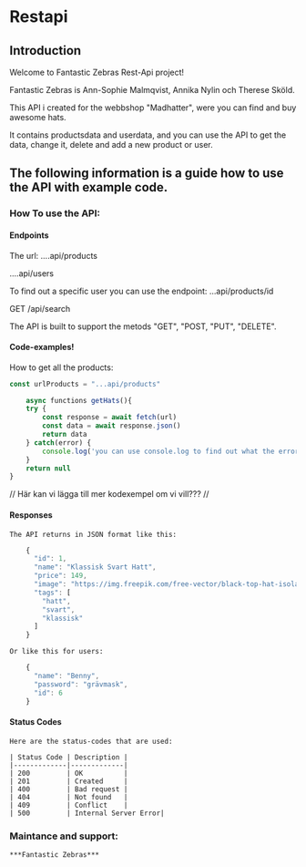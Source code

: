 # Restapi

## Introduction
Welcome to Fantastic Zebras Rest-Api project!

Fantastic Zebras is Ann-Sophie Malmqvist, Annika Nylin och Therese Sköld.

This API i created for the webbshop "Madhatter", were you can find and buy awesome hats.

It contains productsdata and userdata, and you can use the API to get the data, change it, delete and add a new product or user.
 
## The following information is a guide how to use the API with example code.

### How To use the API:

#### Endpoints
The url: 
....api/products

....api/users

To find out a specific user you can use the endpoint: 
...api/products/id

GET /api/search


The API is built to support the metods "GET", "POST, "PUT", "DELETE".

#### Code-examples!

How to get all the products:

```js
const urlProducts = "...api/products"

	async functions getHats(){
	try {
		const response = await fetch(url)
		const data = await response.json()
		return data
	} catch(error) {
		console.log('you can use console.log to find out what the error is')
	}
	return null
}
```

// Här kan vi lägga till mer kodexempel om vi vill??? //

#### Responses
	The API returns in JSON format like this: 
```js
	{
      "id": 1,
      "name": "Klassisk Svart Hatt",
      "price": 149,
      "image": "https://img.freepik.com/free-vector/black-top-hat-isolated_1284-43034.jpg?size=626&ext=jpg&ga=GA1.2.1027157510.1664794963&semt=ais",
      "tags": [
        "hatt",
        "svart",
        "klassisk"
      ]
    }
```
	Or like this for users:
```js
	{
      "name": "Benny",
      "password": "grävmask",
      "id": 6
    }
```



#### Status Codes

	Here are the status-codes that are used:

	| Status Code | Description |
	|-------------|-------------|
	| 200         | OK          |
	| 201         | Created     |
	| 400         | Bad request |
	| 404         | Not found   |
	| 409         | Conflict    |
	| 500         | Internal Server Error|


### Maintance and support: 
	***Fantastic Zebras***

